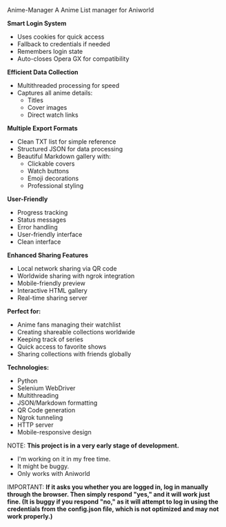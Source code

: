 Anime-Manager
A Anime List manager for Aniworld

**Smart Login System**

 - Uses cookies for quick access
 - Fallback to credentials if needed
 - Remembers login state
 - Auto-closes Opera GX for compatibility

**Efficient Data Collection**

 - Multithreaded processing for speed
 - Captures all anime details:
    - Titles
    - Cover images
    - Direct watch links

**Multiple Export Formats**

 - Clean TXT list for simple reference
 - Structured JSON for data processing
 - Beautiful Markdown gallery with:
    - Clickable covers
    - Watch buttons
    - Emoji decorations
    - Professional styling

**User-Friendly**

 - Progress tracking
 - Status messages
 - Error handling 
 - User-friendly interface
 - Clean interface

**Enhanced Sharing Features**

 - Local network sharing via QR code
 - Worldwide sharing with ngrok integration
 - Mobile-friendly preview
 - Interactive HTML gallery
 - Real-time sharing server

**Perfect for:**

 - Anime fans managing their watchlist
 - Creating shareable collections worldwide
 - Keeping track of series
 - Quick access to favorite shows
 - Sharing collections with friends globally

**Technologies:**

 - Python
 - Selenium WebDriver
 - Multithreading
 - JSON/Markdown formatting
 - QR Code generation
 - Ngrok tunneling
 - HTTP server
 - Mobile-responsive design



 NOTE: **This project is in a very early stage of development.**
  - I'm working on it in my free time.
  - It might be buggy.
  - Only works with Aniworld

IMPORTANT: **If it asks you whether you are logged in, log in manually through the browser. Then simply respond "yes," and it will work just fine. (It is buggy if you respond "no," as it will attempt to log in using the credentials from the config.json file, which is not optimized and may not work properly.)**
